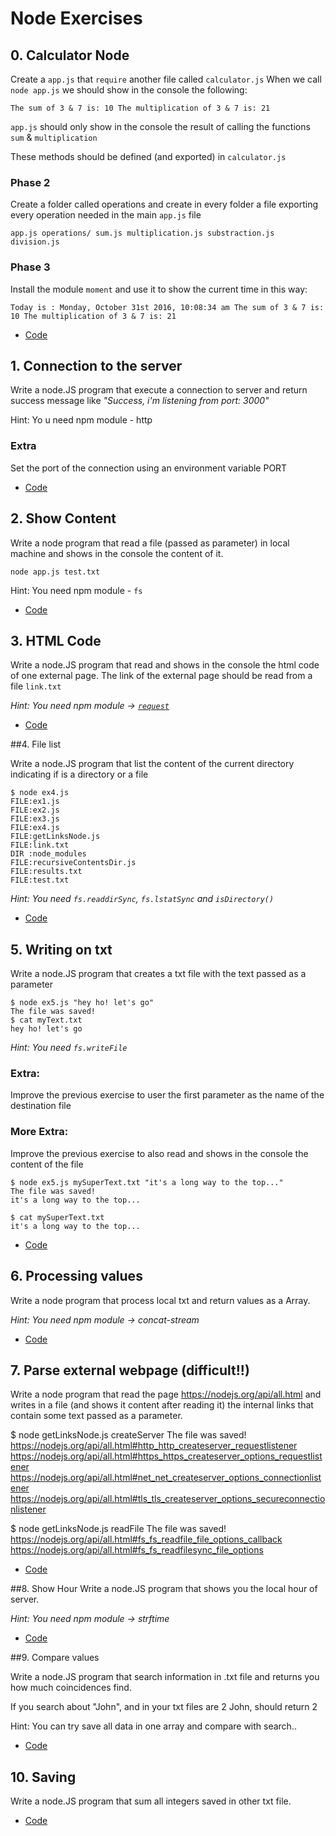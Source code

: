 # Node Exercises

## 0. Calculator Node

Create a `app.js` that `require` another file called `calculator.js` When we call `node app.js` we should show in the console the following:

`The sum of 3 & 7 is: 10
The multiplication of 3 & 7 is: 21`

`app.js` should only show in the console the result of calling the functions `sum` & `multiplication`

These methods should be defined (and exported) in `calculator.js`

### Phase 2

Create a folder called operations and create in every folder a file exporting every operation needed in the main `app.js` file

`app.js
operations/
    sum.js
    multiplication.js
    substraction.js
    division.js`
    
### Phase 3

Install the module `moment` and use it to show the current time in this way:

`Today is : Monday, October 31st 2016, 10:08:34 am
The sum of 3 & 7 is: 10
The multiplication of 3 & 7 is: 21`

- [Code](https://github.com/MarioTerron/node-exercises/tree/master/00-calculator-module/app.js)


## 1. Connection to the server

Write a node.JS program that execute a connection to server and return success message like _"Success, i'm listening from port: 3000"_

Hint: Yo u need npm module - http

### Extra

Set the port of the connection using an environment variable PORT

- [Code](https://github.com/MarioTerron/node-exercises/tree/master/01-connection-to-the.server/app.js)


## 2. Show Content

Write a node program that read a file (passed as parameter) in local machine and shows in the console the content of it.

`node app.js test.txt`

Hint: You need npm module - `fs`

- [Code](https://github.com/MarioTerron/node-exercises/tree/master/02-show-conten/app.js)


## 3. HTML Code

Write a node.JS program that read and shows in the console the html code of one external page. The link of the external page should be read from a file `link.txt`

_Hint: You need npm module -> [`request`](https://github.com/request/request)_

- [Code](https://github.com/MarioTerron/node-exercises/tree/master/03-html-code/app.js)


##4. File list

Write a node.JS program that list the content of the current directory indicating if is a directory or a file

    $ node ex4.js 
    FILE:ex1.js
    FILE:ex2.js
    FILE:ex3.js
    FILE:ex4.js
    FILE:getLinksNode.js
    FILE:link.txt
    DIR :node_modules
    FILE:recursiveContentsDir.js
    FILE:results.txt
    FILE:test.txt

_Hint: You need `fs.readdirSync`, `fs.lstatSync` and `isDirectory()`_

- [Code](https://github.com/MarioTerron/node-exercises/tree/master/04-file-list/app.js)


## 5. Writing on txt

Write a node.JS program that creates a txt file with the text passed as a parameter

    $ node ex5.js "hey ho! let's go"
    The file was saved!
    $ cat myText.txt 
    hey ho! let's go

_Hint: You need `fs.writeFile`_

### Extra:

Improve the previous exercise to user the first parameter as the name of the destination file

### More Extra:

Improve the previous exercise to also read and shows in the console the content of the file

    $ node ex5.js mySuperText.txt "it's a long way to the top..."
    The file was saved!
    it's a long way to the top...

    $ cat mySuperText.txt 
    it's a long way to the top...
   
- [Code](https://github.com/MarioTerron/node-exercises/tree/master/05-writting-on-text/app.js)
 
    
## 6. Processing values

Write a node program that process local txt and return values as a Array.

_Hint: You need npm module -> concat-stream_

- [Code](https://github.com/MarioTerron/node-exercises/tree/master/06-processing-values/app.js)


## 7. Parse external webpage (difficult!!)

Write a node program that read the page https://nodejs.org/api/all.html and writes in a file (and shows it content after reading it) the internal links that contain some text passed as a parameter.

$ node getLinksNode.js createServer
The file was saved!
https://nodejs.org/api/all.html#http_http_createserver_requestlistener
https://nodejs.org/api/all.html#https_https_createserver_options_requestlistener
https://nodejs.org/api/all.html#net_net_createserver_options_connectionlistener
https://nodejs.org/api/all.html#tls_tls_createserver_options_secureconnectionlistener

$ node getLinksNode.js readFile
The file was saved!
https://nodejs.org/api/all.html#fs_fs_readfile_file_options_callback
https://nodejs.org/api/all.html#fs_fs_readfilesync_file_options

- [Code](https://github.com/MarioTerron/node-exercises/tree/master/07-parse-external-webpage/app.js)


##8. Show Hour
Write a node.JS program that shows you the local hour of server.

_Hint: You need npm module -> strftime_

- [Code](https://github.com/MarioTerron/node-exercises/tree/master/08-show-hour/app.js)


##9. Compare values

Write a node.JS program that search information in .txt file and returns you how much coincidences find.

If you search about "John", and in your txt files are 2 John, should return 2

Hint: You can try save all data in one array and compare with search..

- [Code](https://github.com/MarioTerron/node-exercises/tree/master/09-compare-values/app.js)


## 10. Saving
Write a node.JS program that sum all integers saved in other txt file.

- [Code](https://github.com/MarioTerron/node-exercises/tree/master/10-saving/app.js)
